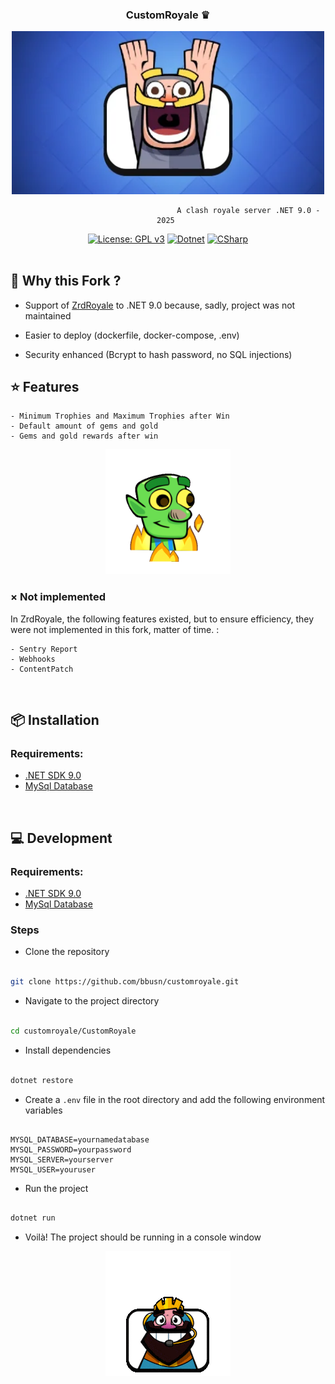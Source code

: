 <div align="center">
  
  ### **CustomRoyale ♛**
</div>

<div align="center">
  <img src="https://github.com/bbusn/customroyale/blob/main/readme/enlighted_knight.webp" width="500" />

<div align="center" width="500">

```
                                    A clash royale server .NET 9.0 - 2025 
```
</div>

[![License: GPL v3](https://img.shields.io/badge/License-GPLv3-blue.svg)](https://www.gnu.org/licenses/gpl-3.0)   [![Dotnet](https://img.shields.io/badge/dotnet-%237a49c2.svg?logo=dotnet&logoColor=white)](https://learn.microsoft.com/fr-fr/dotnet/csharp/tour-of-csharp/)   [![CSharp](https://img.shields.io/badge/C%20-Sharp-%2338B2AC.svg?logo=csharp&logoColor=white)](https://dotnet.microsoft.com/en-us/)
<br><br>

</div>


## 📍 Why this Fork ?

  - Support of [ZrdRoyale](https://github.com/Zordon1337/ZrdRoyale/) to .NET 9.0 because, sadly, project was not maintained

  - Easier to deploy (dockerfile, docker-compose, .env)

  - Security enhanced (Bcrypt to hash password, no SQL injections)


## ⭐ Features

``` 
- Minimum Trophies and Maximum Trophies after Win
- Default amount of gems and gold
- Gems and gold rewards after win
```

<div align="center">
  <img src="https://github.com/bbusn/customroyale/blob/main/readme/burning_gobelin.gif" width="200" />
</div>

### × Not implemented

In ZrdRoyale, the following features existed, but to ensure efficiency, they were not implemented in this fork, matter of time. :

``` 
- Sentry Report
- Webhooks
- ContentPatch
```

<br>

## 📦 Installation

### Requirements:
  - [.NET SDK 9.0](https://dotnet.microsoft.com/en-us/download/dotnet/9.0)
  - [MySql Database](https://www.mysql.com/)


<br>

## 💻 Development 

### Requirements:
  - [.NET SDK 9.0](https://dotnet.microsoft.com/en-us/download/dotnet/9.0)
  - [MySql Database](https://www.mysql.com/)

### Steps

  - Clone the repository

```bash

git clone https://github.com/bbusn/customroyale.git

```
  - Navigate to the project directory

```bash

cd customroyale/CustomRoyale

```

  - Install dependencies

```bash

dotnet restore

```

  - Create a `.env` file in the root directory and add the following environment variables

```env

MYSQL_DATABASE=yournamedatabase
MYSQL_PASSWORD=yourpassword
MYSQL_SERVER=yourserver
MYSQL_USER=youruser

```

  - Run the project

```bash

dotnet run

```
  
  - Voilà! The project should be running in a console window

<div align="center">
  <img src="https://github.com/bbusn/customroyale/blob/main/readme/celebrating_king.gif" width="200">
</div>

<br><br>